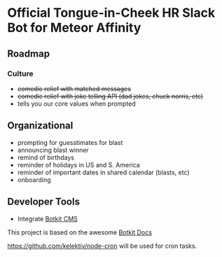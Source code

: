 # Official Tongue-in-Cheek HR Slack Bot for Meteor Affinity

## Roadmap

### Culture

- ~~comedic relief with matched messages~~
- ~~comedic relief with joke telling API (dad jokes, chuck norris, etc)~~
- tells you our core values when prompted

## Organizational

- prompting for guesstimates for blast
- announcing blast winner
- remind of birthdays
- reminder of holidays in US and S. America
- reminder of important dates in shared calendar (blasts, etc)
- onboarding

## Developer Tools

- Integrate [Botkit CMS](https://github.com/howdyai/botkit-cms)

This project is based on the awesome [Botkit Docs](https://botkit.ai/docs/v4)

https://github.com/kelektiv/node-cron will be used for cron tasks.
